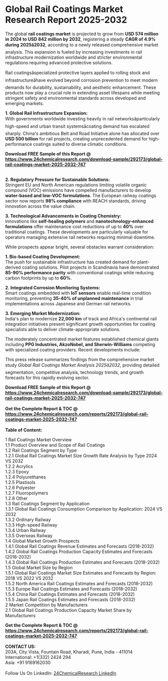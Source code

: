 <h1>Global Rail Coatings Market Research Report 2025-2032</h1><p>The global <strong>rail coatings market</strong> is projected to grow from <strong>USD 574 million in 2024 to USD 842 million by 2032</strong>, registering a steady <strong>CAGR of 4.9% during 2025â2032</strong>, according to a newly released comprehensive market analysis. This expansion is fueled by increasing investments in rail infrastructure modernization worldwide and stricter environmental regulations requiring advanced protective solutions.</p><p>Rail coatingsâspecialized protective layers applied to rolling stock and infrastructureâhave evolved beyond corrosion prevention to meet modern demands for durability, sustainability, and aesthetic enhancement. These products now play a crucial role in extending asset lifespans while meeting stringent safety and environmental standards across developed and emerging markets.</p><p><strong>1. Global Rail Infrastructure Expansion:</strong><br>
With governments worldwide investing heavily in rail networksâparticularly high-speed and urban transit systemsâcoating demand has escalated sharply. China's ambitious Belt and Road Initiative alone has allocated over <strong>USD 500 billion</strong> for rail projects, creating unprecedented demand for high-performance coatings suited to diverse climatic conditions.</p><div><b>Download FREE Sample of this Report @ 
            <a href="https://www.24chemicalresearch.com/download-sample/292173/global-rail-coatings-market-2025-2032-747">
            https://www.24chemicalresearch.com/download-sample/292173/global-rail-coatings-market-2025-2032-747</a></b></div><br><p><strong>2. Regulatory Pressure for Sustainable Solutions:</strong><br>
Stringent EU and North American regulations limiting volatile organic compound (VOC) emissions have compelled manufacturers to develop <strong>water-based and low-VOC formulations</strong>. The European railway coatings sector now reports <strong>98% compliance</strong> with REACH standards, driving innovation across the value chain.</p><p><strong>3. Technological Advancements in Coating Chemistry:</strong><br>
Innovations like <strong>self-healing polymers</strong> and <strong>nanotechnology-enhanced formulations</strong> offer maintenance cost reductions of up to <strong>40%</strong> over traditional coatings. These developments are particularly valuable for operators managing extensive rail networks requiring minimal downtime.</p><p>While prospects appear bright, several obstacles warrant consideration:</p><p><strong>1. Bio-based Coating Development:</strong><br>
The push for sustainable infrastructure has created demand for plant-derived coating solutions. Pilot projects in Scandinavia have demonstrated <strong>85-90% performance parity</strong> with conventional coatings while reducing carbon footprints by up to <strong>60%</strong>.</p><p><strong>2. Integrated Corrosion Monitoring Systems:</strong><br>
Smart coatings embedded with <strong>IoT sensors</strong> enable real-time condition monitoring, preventing <strong>35-40% of unplanned maintenance</strong> in trial implementations across Japanese and German rail networks.</p><p><strong>3. Emerging Market Modernization:</strong><br>
India's plan to modernize <strong>22,000 km</strong> of track and Africa's continental rail integration initiatives present significant growth opportunities for coating specialists able to deliver climate-appropriate solutions.</p><p>The moderately concentrated market features established chemical giants including <strong>PPG Industries, AkzoNobel, and Sherwin-Williams</strong> competing with specialized coating providers. Recent developments include:</p><p>This press release summarizes findings from the comprehensive market study <em>Global Rail Coatings Market Analysis 2025â2032</em>, providing detailed segmentation, competitive analysis, technology trends, and growth forecasts for this rapidly evolving sector.</p><div><b>Download FREE Sample of this Report @ 
            <a href="https://www.24chemicalresearch.com/download-sample/292173/global-rail-coatings-market-2025-2032-747">
            https://www.24chemicalresearch.com/download-sample/292173/global-rail-coatings-market-2025-2032-747</a></b></div><br><div><b>Get the Complete Report & TOC @ 
            <a href="https://www.24chemicalresearch.com/reports/292173/global-rail-coatings-market-2025-2032-747">
            https://www.24chemicalresearch.com/reports/292173/global-rail-coatings-market-2025-2032-747</a></b></div><br>
            <b>Table of Content:</b><p>1 Rail Coatings Market Overview<br />
    1.1 Product Overview and Scope of Rail Coatings<br />
    1.2 Rail Coatings Segment by Type<br />
        1.2.1 Global Rail Coatings Market Size Growth Rate Analysis by Type 2024 VS 2032<br />
        1.2.2 Acrylics<br />
        1.2.3 Epoxy<br />
        1.2.4 Polyurethanes<br />
        1.2.5 Plastisols<br />
        1.2.6 Polyester<br />
        1.2.7 Fluoropolymers<br />
        1.2.8 Other<br />
    1.3 Rail Coatings Segment by Application<br />
        1.3.1 Global Rail Coatings Consumption Comparison by Application: 2024 VS 2032<br />
        1.3.2 Ordinary Railway<br />
        1.3.3 High-speed Railway<br />
        1.3.4 Urban Railway<br />
        1.3.5 Overseas Railway<br />
    1.4 Global Market Growth Prospects<br />
        1.4.1 Global Rail Coatings Revenue Estimates and Forecasts (2018-2032)<br />
        1.4.2 Global Rail Coatings Production Capacity Estimates and Forecasts (2018-2032)<br />
        1.4.3 Global Rail Coatings Production Estimates and Forecasts (2018-2032)<br />
    1.5 Global Market Size by Region<br />
        1.5.1 Global Rail Coatings Market Size Estimates and Forecasts by Region: 2018 VS 2022 VS 2032<br />
        1.5.2 North America Rail Coatings Estimates and Forecasts (2018-2032)<br />
        1.5.3 Europe Rail Coatings Estimates and Forecasts (2018-2032)<br />
        1.5.4 China Rail Coatings Estimates and Forecasts (2018-2032)<br />
        1.5.5 Japan Rail Coatings Estimates and Forecasts (2018-2032)<br />
2 Market Competition by Manufacturers<br />
    2.1 Global Rail Coatings Production Capacity Market Share by Manufacturers </p><div><b>Get the Complete Report & TOC @ 
            <a href="https://www.24chemicalresearch.com/reports/292173/global-rail-coatings-market-2025-2032-747">
            https://www.24chemicalresearch.com/reports/292173/global-rail-coatings-market-2025-2032-747</a></b></div><br><b>CONTACT US:</b><br>
            203A, City Vista, Fountain Road, Kharadi, Pune, India - 411014<br>
            International: +1(332) 2424 294<br>
            Asia: +91 9169162030 <br><br>
            Follow Us On LinkedIn: <a href="https://www.linkedin.com/company/24chemicalresearch/">24ChemicalResearch LinkedIn</a>